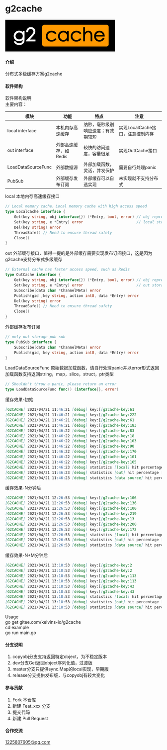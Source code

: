 # g2cache

[![g2cache](logo.png)](https://gitee.com/kelvins-io)
#### 介绍
分布式多级缓存方案g2cache

#### 软件架构
软件架构说明   
主要内容：   

模块 | 功能 |  特点 | 注意  
---|------|------|---
local interface | 本机内存高速缓存 | 纳秒，毫秒级别响应速度；有效期较短 | 实现LocalCache接口，注意控制内存
out interface |外部高速缓存，如Redis | 较快的访问速度，容量很足 | 实现OutCache接口
LoadDataSourceFunc | 外部数据源 | 外部加载函数，灵活，并发保护 | 需要自行处理panic
PubSub | 外部缓存发布订阅 | 外部缓存可以自选实现 | 未实现就不支持分布式

local 本地内存高速缓存接口
```go
// Local memory cache，Local memory cache with high access speed
type LocalCache interface {
	Get(key string, obj interface{}) (*Entry, bool, error) // obj represents the internal structure of the real object
	Set(key string, e *Entry) error                        // local storage should set Entry.Obsolete
	Del(key string) error
	ThreadSafe() // Need to ensure thread safety
	Close()
}
```

out 外部缓存接口，值得一提的是外部缓存需要实现发布订阅接口，这是因为g2cache支持分布式多级缓存
```go
// External cache has faster access speed, such as Redis
type OutCache interface {
	Get(key string, obj interface{}) (*Entry, bool, error) // obj represents the internal structure of the real object
	Set(key string, e *Entry) error                        // out storage should set Entry.Expiration
	Subscribe(data chan *ChannelMeta) error
	Publish(gid ,key string, action int8, data *Entry) error
	Del(key string) error
	ThreadSafe() // Need to ensure thread safety
	Close()
}
```

外部缓存发布订阅
```go
// only out storage pub sub
type PubSub interface {
	Subscribe(data chan *ChannelMeta) error
	Publish(gid, key string, action int8, data *Entry) error
}
```


LoadDataSourceFunc 原始数据加载函数，请自行处理panic并以error形式返回    
加载函数支持返回string，map，slice，struct，ptr类型   
```go
// Shouldn't throw a panic, please return an error
type LoadDataSourceFunc func() (interface{}, error)

```

缓存效果-初始   
```markdown
[G2CACHE] 2021/04/21 11:46:21 [debug] key:[[g2cache-key:61               ]] => [ hit data source ]
[G2CACHE] 2021/04/21 11:46:21 [debug] key:[[g2cache-key:222               ]] => [ hit data source ]
[G2CACHE] 2021/04/21 11:46:21 [debug] key:[[g2cache-key:61                ]] => [ hit local storage ]
[G2CACHE] 2021/04/21 11:46:21 [debug] key:[[g2cache-key:183                ]] => [ hit data source ]
[G2CACHE] 2021/04/21 11:46:22 [debug] key:[[g2cache-key:83                ]] => [ hit data source ]
[G2CACHE] 2021/04/21 11:46:22 [debug] key:[[g2cache-key:18                ]] => [ hit data source ]
[G2CACHE] 2021/04/21 11:46:22 [debug] key:[[g2cache-key:103               ]] => [ hit local storage ]
[G2CACHE] 2021/04/21 11:46:22 [debug] key:[[g2cache-key:90                ]] => [ hit data source ]
[G2CACHE] 2021/04/21 11:46:22 [debug] key:[[g2cache-key:170               ]] => [ hit data source ]
[G2CACHE] 2021/04/21 11:46:22 [debug] key:[[g2cache-key:101               ]] => [ hit data source ]
[G2CACHE] 2021/04/21 11:46:22 [debug] key:[[g2cache-key:165               ]] => [ hit data source ]
[G2CACHE] 2021/04/21 11:46:23 [debug] statistics [local] hit percentage [[5.8824]]
[G2CACHE] 2021/04/21 11:46:23 [debug] statistics [out] hit percentage [[1.9608]]
[G2CACHE] 2021/04/21 11:46:23 [debug] statistics [data source] hit percentage [[90.1961]]
```
缓存效果-N分钟后   
```markdown
[G2CACHE] 2021/04/21 12:26:53 [debug] key:[[g2cache-key:106               ]] => [ hit out storage ]
[G2CACHE] 2021/04/21 12:26:53 [debug] key:[[g2cache-key:136               ]] => [ hit data source ]
[G2CACHE] 2021/04/21 12:26:53 [debug] key:[[g2cache-key:100               ]] => [ hit local storage ]
[G2CACHE] 2021/04/21 12:26:53 [debug] key:[[g2cache-key:219               ]] => [ hit data source ]
[G2CACHE] 2021/04/21 12:26:53 [debug] key:[[g2cache-key:13                ]] => [ hit local storage ]
[G2CACHE] 2021/04/21 12:26:53 [debug] key:[[g2cache-key:200               ]] => [ hit local storage ]
[G2CACHE] 2021/04/21 12:26:53 [debug] key:[[g2cache-key:172               ]] => [ hit data source ]
[G2CACHE] 2021/04/21 12:26:53 [debug] statistics [local] hit percentage [[45.3865]]
[G2CACHE] 2021/04/21 12:26:53 [debug] statistics [out] hit percentage [[6.7332]]
[G2CACHE] 2021/04/21 12:26:53 [debug] statistics [data source] hit percentage [[48.1297]]

```
缓存效果-N+M分钟后   
```markdown
[G2CACHE] 2021/04/21 13:18:53 [debug] key:[[g2cache-key:2                 ]] => [ hit local storage ]
[G2CACHE] 2021/04/21 13:18:53 [debug] key:[[g2cache-key:2                 ]] => [ hit out storage ]
[G2CACHE] 2021/04/21 13:18:53 [debug] key:[[g2cache-key:113               ]] => [ hit local storage ]
[G2CACHE] 2021/04/21 13:18:53 [debug] key:[[g2cache-key:113               ]] => [ hit out storage ]
[G2CACHE] 2021/04/21 13:18:53 [debug] key:[[g2cache-key:43                ]] => [ hit local storage ]
[G2CACHE] 2021/04/21 13:18:53 [debug] key:[[g2cache-key:43                ]] => [ hit out storage ]
[G2CACHE] 2021/04/21 13:18:53 [debug] statistics [local] hit percentage [[82.3877]]
[G2CACHE] 2021/04/21 13:18:53 [debug] statistics [out] hit percentage [[16.2689]]
[G2CACHE] 2021/04/21 13:18:53 [debug] statistics [data source] hit percentage [[1.3641]]
```

Usage   
go get gitee.com/kelvins-io/g2cache   
cd example   
go run main.go

#### 分支说明

1. copyobj分支支持返回特定object，为不稳定版本
2.  dev分支Get返回object序列化值，过渡版
3.  master分支只提供sync.Map的local实现，早期版
4.  release分支提供发布版，与copyobj有较大变化

#### 参与贡献

1.  Fork 本仓库
2.  新建 Feat_xxx 分支
3.  提交代码
4.  新建 Pull Request

#### 合作交流
1225807605@qq.com